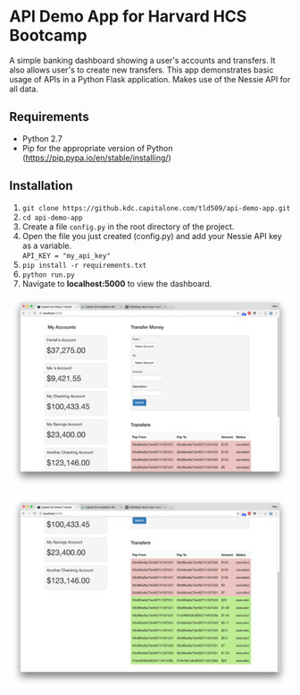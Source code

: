 # API Demo App for Harvard HCS Bootcamp

A simple banking dashboard showing a user's accounts and transfers.  It also allows user's to create new transfers.  This app demonstrates basic usage of APIs in a Python Flask application.  Makes use of the Nessie API for all data.

## Requirements  
* Python 2.7
* Pip for the appropriate version of Python (https://pip.pypa.io/en/stable/installing/)

## Installation  

1. `git clone https://github.kdc.capitalone.com/tld509/api-demo-app.git`
2. `cd api-demo-app`
3. Create a file `config.py` in the root directory of the project.
4. Open the file you just created (config.py) and add your Nessie API key as a variable.  
    `API_KEY = "my_api_key"`  
5. `pip install -r requirements.txt`
6. `python run.py`
7. Navigate to **localhost:5000** to view the dashboard.


![Alt text](/app/img/home-screen.jpg)

![Alt text](/app/img/transfer-list.jpg)
